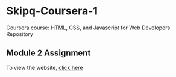 # Skipq-Coursera-1
Coursera course: HTML, CSS, and Javascript for Web Developers Repository

## Module 2 Assignment
To view the website, [click here](https://mtalha2022skipq.github.io/Skipq-Coursera-1/module-2/index.html)
